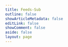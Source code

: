```yaml
---
title: Feeds-Sub
outline: false
showArticleMetadata: false
editLink: false
showComment: false
aside: false
layout: page
---
```


<ClientOnly><FeedsSub /></ClientOnly>